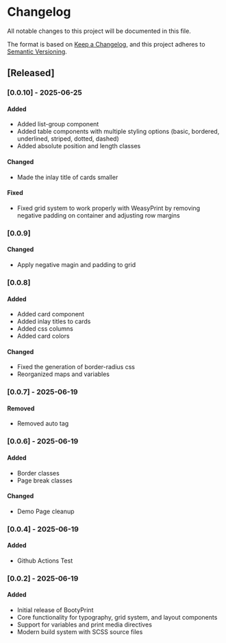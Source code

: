 # Changelog

All notable changes to this project will be documented in this file.

The format is based on [Keep a Changelog](https://keepachangelog.com/en/1.0.0/),
and this project adheres to [Semantic Versioning](https://semver.org/spec/v2.0.0.html).

## [Released]

### [0.0.10] - 2025-06-25

#### Added
- Added list-group component
- Added table components with multiple styling options (basic, bordered, underlined, striped, dotted, dashed)
- Added absolute position and length classes

#### Changed
- Made the inlay title of cards smaller

#### Fixed
- Fixed grid system to work properly with WeasyPrint by removing negative padding on container and adjusting row margins


### [0.0.9]

#### Changed
- Apply negative magin and padding to grid

### [0.0.8]

#### Added
- Added card component
- Added inlay titles to cards
- Added css columns
- Added card colors

#### Changed
- Fixed the generation of border-radius css
- Reorganized maps and variables


### [0.0.7] - 2025-06-19

#### Removed
- Removed auto tag


### [0.0.6] - 2025-06-19

#### Added
- Border classes
- Page break classes

#### Changed
- Demo Page cleanup


### [0.0.4] - 2025-06-19

#### Added
- Github Actions Test


### [0.0.2] - 2025-06-19

#### Added
- Initial release of BootyPrint
- Core functionality for typography, grid system, and layout components
- Support for variables and print media directives
- Modern build system with SCSS source files
